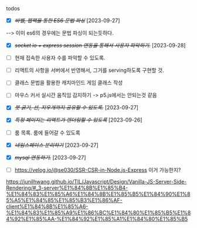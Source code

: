 todos

- [x] ~~_바벨, 웹팩을 통한 ES6 문법 파싱_~~ [2023-09-27]

--> 이미 es6의 경우에는 문법 파싱이 되는듯하다.

- [x] ~~_socket io + express session 연동을 통해서 사용자 파악하기._~~ [2023-09-28]

* [ ] 현재 접속한 사용자 수를 파악할 수 있도록.

* [ ] 리액트의 사항을 서버에서 반영해서, 그거를 serving하도록 구현할 것.

- [ ] 클래스 문법을 활용한 캐치마인드 게임 클래스 작성

- [ ] 마우스 커서 실시간 움직임 감지하기 -> p5.js에서는 안되는것 같음

- [x] ~~_붓 굵기, 선, 지우개까지 공유할 수 있도록._~~ [2023-09-27]

* [x] ~~_특정 페이지는 리액트가 렌더링할 수 있도록_~~ [2023-09-26]

* [ ] 룸 목록. 룸에 들어갈 수 있도록

* [x] ~~_네임스페이스 분리하기_~~ [2023-09-27]

* [x] ~~_mysql 연동하기._~~ [2023-09-27]

* [ ] https://velog.io/@se030/SSR-CSR-in-Node.js-Express
      이거 가능한지?

https://junilhwang.github.io/TIL/Javascript/Design/Vanilla-JS-Server-Side-Rendering/#_3-server%E1%84%8B%E1%85%B4-%E1%84%83%E1%85%A6%E1%84%8B%E1%85%B5%E1%84%90%E1%85%A5%E1%84%85%E1%85%B3%E1%86%AF-client%E1%84%8B%E1%85%A6-%E1%84%83%E1%85%A9%E1%86%BC%E1%84%80%E1%85%B5%E1%84%92%E1%85%AA-%E1%84%92%E1%85%A1%E1%84%80%E1%85%B5

